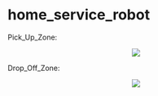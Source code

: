 # home_service_robot
Pick_Up_Zone:
<p align="center"><img src="./image/Pick_up_zone.gif"></p>

Drop_Off_Zone:
<p align="center"><img src="./image/Drop_off_zone.gif"></p>
